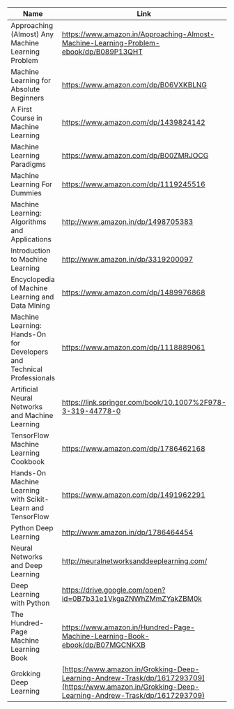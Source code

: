 
Name | Link
------------ | ------------- 
Approaching (Almost) Any Machine Learning Problem | https://www.amazon.in/Approaching-Almost-Machine-Learning-Problem-ebook/dp/B089P13QHT
Machine Learning for Absolute Beginners | https://www.amazon.com/dp/B06VXKBLNG
A First Course in Machine Learning | https://www.amazon.com/dp/1439824142
Machine Learning Paradigms | https://www.amazon.com/dp/B00ZMRJOCG
Machine Learning For Dummies | https://www.amazon.com/dp/1119245516
Machine Learning: Algorithms and Applications | http://www.amazon.in/dp/1498705383
Introduction to Machine Learning | http://www.amazon.in/dp/3319200097
Encyclopedia of Machine Learning and Data Mining | https://www.amazon.com/dp/1489976868
Machine Learning: Hands-On for Developers and Technical Professionals | https://www.amazon.com/dp/1118889061
Artificial Neural Networks and Machine Learning | https://link.springer.com/book/10.1007%2F978-3-319-44778-0
TensorFlow Machine Learning Cookbook | https://www.amazon.com/dp/1786462168
Hands-On Machine Learning with Scikit-Learn and TensorFlow | https://www.amazon.com/dp/1491962291
Python Deep Learning | http://www.amazon.in/dp/1786464454
Neural Networks and Deep Learning | http://neuralnetworksanddeeplearning.com/
Deep Learning with Python | https://drive.google.com/open?id=0B7b31e1VkgaZNWhZMmZYakZBM0k
 The Hundred-Page Machine Learning Book| https://www.amazon.in/Hundred-Page-Machine-Learning-Book-ebook/dp/B07MGCNKXB
 Grokking Deep Learning|[https://www.amazon.in/Grokking-Deep-Learning-Andrew-Trask/dp/1617293709](https://www.amazon.in/Grokking-Deep-Learning-Andrew-Trask/dp/1617293709)
